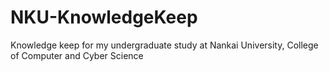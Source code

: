 # NKU-KnowledgeKeep
Knowledge keep for my undergraduate study at Nankai University, College of Computer and Cyber Science
